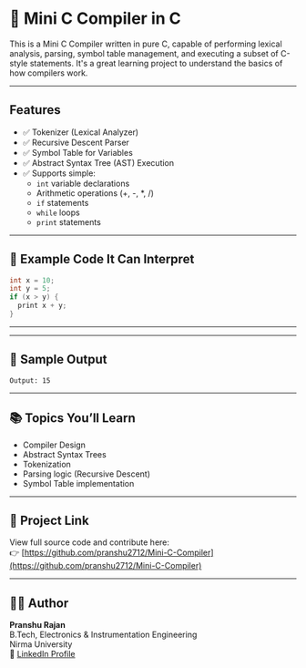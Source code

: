 
# 🧠 Mini C Compiler in C

This is a Mini C Compiler written in pure C, capable of performing lexical analysis, parsing, symbol table management, and executing a subset of C-style statements. It's a great learning project to understand the basics of how compilers work.

---

## Features

- ✅ Tokenizer (Lexical Analyzer)
- ✅ Recursive Descent Parser
- ✅ Symbol Table for Variables
- ✅ Abstract Syntax Tree (AST) Execution
- ✅ Supports simple:
  - `int` variable declarations
  - Arithmetic operations (+, -, *, /)
  - `if` statements
  - `while` loops
  - `print` statements

---

## 📝 Example Code It Can Interpret

```c
int x = 10;
int y = 5;
if (x > y) {
  print x + y;
}
```

---

---

## 🧪 Sample Output

```
Output: 15
```

---

## 📚 Topics You’ll Learn

- Compiler Design
- Abstract Syntax Trees
- Tokenization
- Parsing logic (Recursive Descent)
- Symbol Table implementation

---

## 🔗 Project Link

View full source code and contribute here:  
👉 [https://github.com/pranshu2712/Mini-C-Compiler](https://github.com/pranshu2712/Mini-C-Compiler)

---

## 👨‍💻 Author

**Pranshu Rajan**  
B.Tech, Electronics & Instrumentation Engineering  
Nirma University  
🔗 [LinkedIn Profile](https://www.linkedin.com/in/pranshu-rajan-898556325/)
